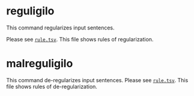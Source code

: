# reguligilo

This command regularizes input sentences.

Please see [`rule.tsv`](https://github.com/nymwa/arteraro/blob/main/arteraro/reguligilo/rule.tsv).
This file shows rules of regularization.

# malreguligilo

This command de-regularizes input sentences.
Please see [`rule.tsv`](https://github.com/nymwa/arteraro/blob/main/arteraro/reguligilo/reverse.tsv).
This file shows rules of de-regularization.

